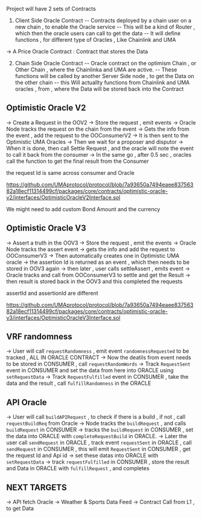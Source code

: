 Project will have 2 sets of Contracts

1. Client Side Oracle Contract
   -- Contracts deployed by a chain user on a new chain , to enable the Oracle service
   -- This will be a kind of Router , which then the oracle users can call to get the data
   -- It will define functions , for different type of Oracles , Like Chainlink and UMA

-> A Price Oracle Contract : Contract that stores the Data

2. Chain Side Oracle Contract
   -- Oracle contract on the optimism Chain , or Other Chain , where the Chainlinka and UMA are active.
   -- These functions will be called by another Server Side node , to get the Data on the other chain
   -- this Will actuallty functions from Chainlink and UMA oracles , from , where the Data will be stored back into the Contract

## Optimistic Oracle V2

-> Create a Request in the OOV2
-> Store the request , emit events
-> Oracle Node tracks the request on the chain from the event
-> Gets the info from the event , add the request to the OOConsumerV2
-> It is then sent to the Optimistic UMA Oracles
-> Then we wait for a proposer and disputor
-> When it is done, then call Settle Request , and the oracle will note the event to call it back from the consumer
-> In the same go , after 0.5 sec , oracles call the function to get the final result from the Consumer

the request Id is same across consumer and Oracle

https://github.com/UMAprotocol/protocol/blob/7a93650a7494eaee83756382a18ecf11314499cf/packages/core/contracts/optimistic-oracle-v2/interfaces/OptimisticOracleV2Interface.sol

We might need to add custom Bond Amount and the currency

## Optimistic Oracle V3

-> Assert a truth in the OOV3
-> Store the request , emit the events
-> Oracle Node tracks the assert event
-> gets the info and add the request to OOConsumerV3
-> Then automatically creates one in Optimistic UMA oracle
-> the assertion Id is returned as an event , which then needs to be stored in OOV3 again
-> then later , user calls settleAssert , emits event
-> Oracle tracks and call from OOConsumerV3 to settle and get the Result
-> then result is stored back in the OOV3 and this completed the requests

assertId and assertionId are different

https://github.com/UMAprotocol/protocol/blob/7a93650a7494eaee83756382a18ecf11314499cf/packages/core/contracts/optimistic-oracle-v3/interfaces/OptimisticOracleV3Interface.sol

## VRF randomness

-> User will call `requestRandomness` , emit event `randomnessRequested` to be tracked , ALL IN ORACLE CONTRACT
-> Now the deatils from event needs to be stored in CONSUMER , call `requestRandomWords`
-> Track `RequestSent` event in CONSUMER and set the data from here into ORACLE using `setRequestData`
-> Track `RequestFulfilled` event in CONSUMER , take the data and the result , call `fulfillRandomness` in the ORACLE

## API Oracle

-> User will call `buildAPIRequest` , to check if there is a build , if not , call `requestBuildReq` from Oracle
-> Node tracks the `buildRequest` , and calls `buildRequest` in CONSUMER
-> tracks the `buildRequest` in CONSUMER , set the data into ORACLE with `completeRequestBuild` in ORACLE.
-> Later the user call `sendRequest` in ORACLE , track event `requestSent` in ORACLE , call `sendRequest` in CONSUMER , this will emit `RequestSent` in CONSUMER , get the request Id and Api id
-> set these datas into ORACLE with `setRequestData`
-> track `requestFulfilled` in CONSUMER , store the result and Data in ORACLE with `fulfillRequest` , and completes

## NEXT TARGETS

-> API fetch Oracle
-> Weather & Sports Data Feed
-> Contract Call from L1 , to get Data
